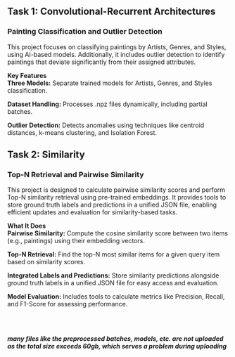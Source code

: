 ## Task 1: Convolutional-Recurrent Architectures </br>
### Painting Classification and Outlier Detection</br>
This project focuses on classifying paintings by Artists, Genres, and Styles, using AI-based models. Additionally, it includes outlier detection to identify paintings that deviate significantly from their assigned attributes.

**Key Features**</br>
**Three Models:** Separate trained models for Artists, Genres, and Styles classification.

**Dataset Handling:** Processes .npz files dynamically, including partial batches.

**Outlier Detection:** Detects anomalies using techniques like centroid distances, k-means clustering, and Isolation Forest.




## Task 2: Similarity</br>
### Top-N Retrieval and Pairwise Similarity</br>
This project is designed to calculate pairwise similarity scores and perform Top-N similarity retrieval using pre-trained embeddings. It provides tools to store ground truth labels and predictions in a unified JSON file, enabling efficient updates and evaluation for similarity-based tasks.

**What It Does**</br>
**Pairwise Similarity:** Compute the cosine similarity score between two items (e.g., paintings) using their embedding vectors.

**Top-N Retrieval:** Find the top-N most similar items for a given query item based on similarity scores.

**Integrated Labels and Predictions:** Store similarity predictions alongside ground truth labels in a unified JSON file for easy access and evaluation.

**Model Evaluation:** Includes tools to calculate metrics like Precision, Recall, and F1-Score for assessing performance.

</br></br>

***many files like the preprocessed batches, models, etc. are not uploaded as the total size exceeds 60gb, which serves a problem during uploading***
